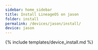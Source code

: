 ```yaml
---
sidebar: home_sidebar
title: Install LineageOS on jason
folder: install
permalink: /devices/jason/install/
device: jason
---
```

{% include templates/device_install.md %}
